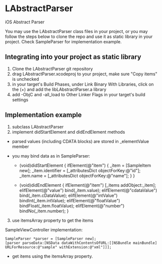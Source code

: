 LAbstractParser
===============

iOS Abstract Parser

You may use the LAbstractParser class files in your project, or you may follow the steps below to clone the repo and use it as static library in your project. Check SampleParser for implementation example.

Integrating into your project as static library
-----------------------------------------------

1. Clone the LAbstractParser git repository
2. drag LAbstractParser.xcodeproj to your project, make sure "Copy items" is unchecked
3. in your target's Build Phases, under Link Binary With Libraries, click on the (+) and add the libLAbstractParser.a library
4. add -ObjC and -all_load to Other Linker Flags in your target's build settings

Implementation example
----------------------

1. subclass LAbstractParser
2. implement didStartElement and didEndElement methods
- parsed values (including CDATA blocks) are stored in _elementValue member
- you may bind data as in SampleParser:

   - (void)didStartElement
   {
       ifElement(@"item")
       {
           _item = [SampleItem new];
           _item.identifier = [_attributesDict objectForKey:@"id"];
           _item.name = [_attributesDict objectForKey:@"name"];
       }
   }


   - (void)didEndElement
   {
       ifElement(@"item") [_items addObject:_item];
       elifElement(@"value") bind(_item.value);
       elifElement(@"cdataValue") bind(_item.cDataValue);
       elifElement(@"intValue") bindInt(_item.intValue);
       elifElement(@"floatValue") bindFloat(_item.floatValue);
       elifElement(@"number") bindNo(_item.number);
   }

3. use itemsArray property to get the items

SampleViewController implementation:

    SampleParser *parser = [SampleParser new];
    [parser parseData:[NSData dataWithContentsOfURL:[[NSBundle mainBundle] URLForResource:@"sample" withExtension:@"xml"]]];

- get items using the itemsArray property.
